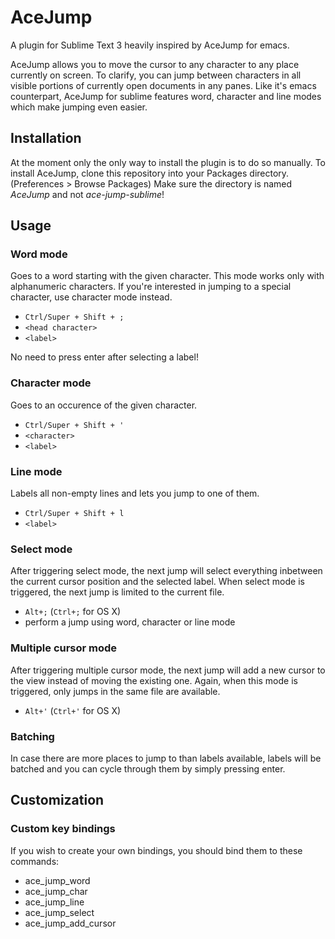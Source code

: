 # AceJump

A plugin for Sublime Text 3 heavily inspired by AceJump for emacs.

AceJump allows you to move the cursor to any character to any place currently on screen.
To clarify, you can jump between characters in all visible portions of currently open documents in any panes.
Like it's emacs counterpart, AceJump for sublime features word, character and line modes which make jumping even easier.

## Installation

At the moment only the only way to install the plugin is to do so manually.
To install AceJump, clone this repository into your Packages directory. (Preferences > Browse Packages)
Make sure the directory is named *AceJump* and not *ace-jump-sublime*!

## Usage

### Word mode

Goes to a word starting with the given character. This mode works only with alphanumeric characters. If you're interested in jumping to a special character, use character mode instead.

- ```Ctrl/Super + Shift + ;```
- ```<head character>```
- ```<label>```

No need to press enter after selecting a label!

### Character mode

Goes to an occurence of the given character.

- ```Ctrl/Super + Shift + '```
- ```<character>```
- ```<label>```

### Line mode

Labels all non-empty lines and lets you jump to one of them.

- ```Ctrl/Super + Shift + l```
- ```<label>```

### Select mode

After triggering select mode, the next jump will select everything inbetween the current cursor position and the selected label.
When select mode is triggered, the next jump is limited to the current file.

- ```Alt+;``` (```Ctrl+;``` for OS X)
- perform a jump using word, character or line mode

### Multiple cursor mode

After triggering multiple cursor mode, the next jump will add a new cursor to the view instead of moving the existing one.
Again, when this mode is triggered, only jumps in the same file are available.

- ```Alt+'``` (```Ctrl+'``` for OS X)

### Batching

In case there are more places to jump to than labels available, labels will be batched and you can cycle through them by simply pressing enter.

## Customization

### Custom key bindings

If you wish to create your own bindings, you should bind them to these commands:

- ace_jump_word
- ace_jump_char
- ace_jump_line
- ace_jump_select
- ace_jump_add_cursor
